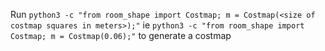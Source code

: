 Run `python3 -c "from room_shape import Costmap; m = Costmap(<size of costmap squares in meters>);"` ie `python3 -c "from room_shape import Costmap; m = Costmap(0.06);"` to generate a costmap




